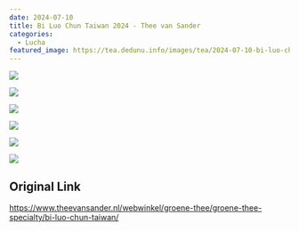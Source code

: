 ```yaml
---
date: 2024-07-10
title: Bi Luo Chun Taiwan 2024 - Thee van Sander
categories:
  - Lucha
featured_image: https://tea.dedunu.info/images/tea/2024-07-10-bi-luo-chun-high-grade-2024-1.jpeg
---
```


![](https://tea.dedunu.info/images/tea/2024-07-10-bi-luo-chun-high-grade-2024-2.jpeg)

![](https://tea.dedunu.info/images/tea/2024-07-10-bi-luo-chun-high-grade-2024-3.jpeg)

![](https://tea.dedunu.info/images/tea/2024-07-10-bi-luo-chun-high-grade-2024-4.jpeg)

![](https://tea.dedunu.info/images/tea/2024-07-10-bi-luo-chun-high-grade-2024-5.jpeg)

![](https://tea.dedunu.info/images/tea/2024-07-10-bi-luo-chun-high-grade-2024-6.jpeg)

![](https://tea.dedunu.info/images/tea/2024-07-10-bi-luo-chun-high-grade-2024-7.jpeg)

## Original Link

<https://www.theevansander.nl/webwinkel/groene-thee/groene-thee-specialty/bi-luo-chun-taiwan/>